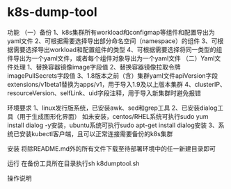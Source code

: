 # k8s-dump-tool
功能
（一）备份
1、k8s集群所有workload和configmap等组件和配置导出为yaml文件
2、可根据需要选择导出部分命名空间（namespace）的组件
3、可根据需要选择导出workload和配置组件的类型
4、可根据需要选择将同一类型的组件导出为一个yaml文件，或者每个组件对象导出为一个yaml文件
（二）Yaml文件处理
1、替换容器镜像image字段值
2、替换容器镜像拉取令牌imagePullSecrets字段值
3、1.8版本之前（含）集群yaml文件apiVersion字段extensions/v1beta1替换为apps/v1，用于导入1.9及以上版本集群
4、clusterIP、resourceVersion、selfLink、uid字段注释，用于导入新集群时避免报错

环境要求
1、linux发行版系统，已安装awk、sed和grep工具
2、已安装dialog工具（用于生成图形化界面）
   如未安装，centos/RHEL系统可执行sudo yum install dialog -y安装，ubuntu系统可执行sudo apt-get install dialog安装
3、系统已安装kubectl客户端，且可以正常连接需要备份的k8s集群

安装
将除README.md外的所有文件下载至待部署环境中的任一新建目录即可

运行
在备份工具所在目录执行sh k8dumptool.sh

操作说明
